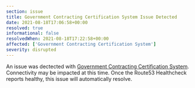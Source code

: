 ```yaml
---
section: issue
title: Government Contracting Certification System Issue Detected
date: 2021-08-18T17:06:58+00:00
resolved: true
informational: false
resolvedWhen: 2021-08-18T17:22:58+00:00
affected: ['Government Contracting Certification System']
severity: disrupted
---
```

An issue was dectected with [Government Contracting Certification System](https://certify.sba.gov).  Connectivity may be impacted at this time.  Once the Route53 Healthcheck reports healthy, this issue will automatically resolve.
